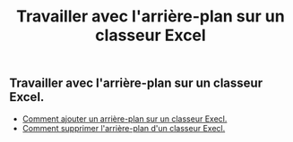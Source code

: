 ﻿---
title: Travailler avec l'arrière-plan sur un classeur Excel
second_title: Aspose.Cells Cloud Documen
linktitle: Contexte
type: docs
url: /fr/workbook/background/
keywords: Working with background an Excel workbook
description: Aspose.Cells Prise en charge de Cloud REST API pour l'utilisation en arrière-plan sur un classeur Excel. Le SDK prend en charge différents types de langages de développement. Ils incluent Android, C#, Go, Java, NodeJS, Perl, PHP, Python, Ruby et Swift.
weight: 100
---
## Travailler avec l'arrière-plan sur un classeur Excel.

- [Comment ajouter un arrière-plan sur un classeur Execl.](/cells/fr/workbook/background/add/)
- [Comment supprimer l'arrière-plan d'un classeur Execl.](/cells/fr/workbook/background/delete/)
